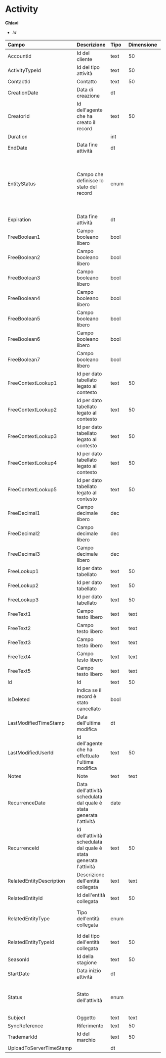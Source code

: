 # Activity

  
 **Chiavi**

* _Id_

| Campo | Descrizione | Tipo | Dimensione | Note |
| :--- | :--- | :--- | :--- | :--- |
| AccountId | Id del cliente | text | 50 |  |
| ActivityTypeId | Id del tipo attività | text | 50 |  |
| ContactId | Contatto | text | 50 |  |
| CreationDate | Data di creazione | dt |  |  |
| CreatorId | Id dell'agente che ha creato il record | text | 50 |  |
| Duration |  | int |  |  |
| EndDate | Data fine attività | dt |  |  |
| EntityStatus | Campo che definisce lo stato del record | enum |  | 0: ImportedFromErp, 1: ExportedToErp, 2: ImportedByErp, 3: ExportingToErp, 4: Deleted, 5: CommittingExportToErp, 6: ToExportToErp, 7: Editing, 8: UploadedToServer |
| Expiration | Data fine attività | dt |  |  |
| FreeBoolean1 | Campo booleano libero | bool |  |  |
| FreeBoolean2 | Campo booleano libero | bool |  |  |
| FreeBoolean3 | Campo booleano libero | bool |  |  |
| FreeBoolean4 | Campo booleano libero | bool |  |  |
| FreeBoolean5 | Campo booleano libero | bool |  |  |
| FreeBoolean6 | Campo booleano libero | bool |  |  |
| FreeBoolean7 | Campo booleano libero | bool |  |  |
| FreeContextLookup1 | Id per dato tabellato legato al contesto | text | 50 |  |
| FreeContextLookup2 | Id per dato tabellato legato al contesto | text | 50 |  |
| FreeContextLookup3 | Id per dato tabellato legato al contesto | text | 50 |  |
| FreeContextLookup4 | Id per dato tabellato legato al contesto | text | 50 |  |
| FreeContextLookup5 | Id per dato tabellato legato al contesto | text | 50 |  |
| FreeDecimal1 | Campo decimale libero | dec |  |  |
| FreeDecimal2 | Campo decimale libero | dec |  |  |
| FreeDecimal3 | Campo decimale libero | dec |  |  |
| FreeLookup1 | Id per dato tabellato | text | 50 |  |
| FreeLookup2 | Id per dato tabellato | text | 50 |  |
| FreeLookup3 | Id per dato tabellato | text | 50 |  |
| FreeText1 | Campo testo libero | text | text |  |
| FreeText2 | Campo testo libero | text | text |  |
| FreeText3 | Campo testo libero | text | text |  |
| FreeText4 | Campo testo libero | text | text |  |
| FreeText5 | Campo testo libero | text | text |  |
| Id | Id | text | 50 |  |
| IsDeleted | Indica se il record è stato cancellato | bool |  |  |
| LastModifiedTimeStamp | Data dell'ultima modifica | dt |  |  |
| LastModifiedUserId | Id dell'agente che ha effettuato l'ultima modifica | text | 50 |  |
| Notes | Note | text | text |  |
| RecurrenceDate | Data dell'attività schedulata dal quale è stata generata l'attività | date |  |  |
| RecurrenceId | Id dell'attività schedulata dal quale è stata generata l'attività | text | 50 |  |
| RelatedEntityDescription | Descrizione dell'entità collegata | text | text |  |
| RelatedEntityId | Id dell'entità collegata | text | 50 |  |
| RelatedEntityType | Tipo dell'entità collegata | enum |  | 0: Undefined, 1: ErpDocument, 2: Document, 3: BudgetLine |
| RelatedEntityTypeId | Id del tipo dell'entità collegata | text | 50 |  |
| SeasonId | Id della stagione | text | 50 |  |
| StartDate | Data inizio attività | dt |  |  |
| Status | Stato dell'attività | enum |  | 0: Undefined, 1: Open, 2: Completed, 3: Expired, 4: Late, 5: Dismissed, 1000: FromRecurrence |
| Subject | Oggetto | text | text |  |
| SyncReference | Riferimento | text | 50 |  |
| TrademarkId | Id del marchio | text | 50 |  |
| UploadToServerTimeStamp |  | dt |  |  |

